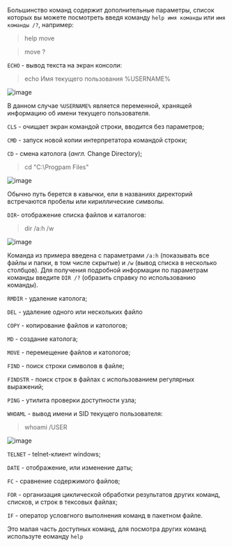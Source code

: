 Большинство команд содержит дополнительные параметры, список которых вы можете посмотреть введя команду `help имя команды` или `имя команды /?`, например:
> help move

> move \?

`ECHO` - вывод текста на экран консоли:
> echo Имя текущего пользования %USERNAME%

![image](https://user-images.githubusercontent.com/89955495/131787369-1d292af5-ad7c-47ea-8e1c-4fef58eb85ef.png)

В данном случае `%USERNAME%` является переменной, хранящей информацию об имени текущего пользователя.

`CLS` - очищает экран командой строки, вводится без параметров;

`CMD` - запуск новой копии интерпретатора командой строки;

`CD` - смена католога (*англ.* Change Directory);
> cd "C:\Progpam Files"

![image](https://user-images.githubusercontent.com/89955495/131788408-0cb7445d-a72d-41d0-8a0d-459cfb70026a.png)

Обычно путь берется в кавычки, ели в названиях директорий встречаются пробелы или кириллические символы.

`DIR`- отображение списка файлов и каталогов:
> dir /a:h /w

![image](https://user-images.githubusercontent.com/89955495/131788911-f74b8c34-3939-41e7-921b-e181ee736c09.png)

Команда из примера введена с параметрами `/a:h` (показывать все файлы и папки, в том числе скрытые) и `/w` (вывод списка в несколько столбцов). Для получения подробной информации по параметрам команды введите `DIR /?` (образить справку по использованию команды).

`RMDIR` - удаление католога;

`DEL` - удаление одного или нескольких файло

`COPY` - копирование файлов и катологов;

`MD` - создание католога;

`MOVE` - перемещение файлов и катологов;

`FIND` - поиск строки символов в файле;

`FINDSTR` - поиск строк в файлах с использованием регулярных выражений;

`PING` - утилита проверки доступности узла;

`WHOAML` - вывод имени и SID текущего пользователя:
> whoami /USER
> 
![image](https://user-images.githubusercontent.com/89955495/131791637-3cd7971b-d5d3-403c-a2ff-9ea64166e9eb.png)

`TELNET` -  telnet-клиент windows;

`DATE` - отображение, или изменение даты;

`FC` - сравнение содержимого файлов;

`FOR` - организация циклической обработки результатов других команд, списков, и строк в тексовых файлах;

`IF` - оператор условгного выполнения команд в пакетном файле.

Это малая часть доступных команд, для посмотра других команд используте еоманду `help`
